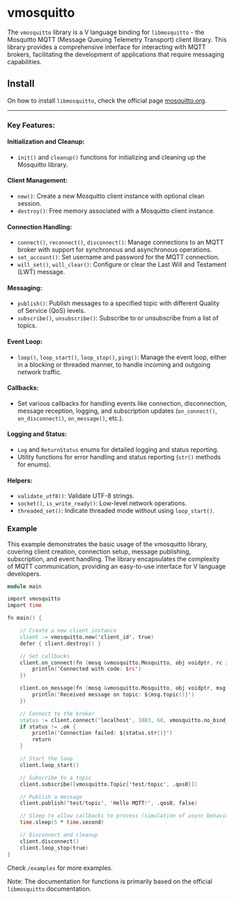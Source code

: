 # vmosquitto

The `vmosquitto` library is a V language binding for `libmosquitto` - the Mosquitto MQTT (Message Queuing Telemetry Transport) client library. This library provides a comprehensive interface for interacting with MQTT brokers, facilitating the development of applications that require messaging capabilities.

## Install
On how to install `libmosquitto`, check the official page [mosquitto.org](https://mosquitto.org/download/).

---- 
### Key Features:

#### Initialization and Cleanup:
- `init()` and `cleanup()` functions for initializing and cleaning up the Mosquitto library.

#### Client Management:
- `new()`: Create a new Mosquitto client instance with optional clean session.
- `destroy()`: Free memory associated with a Mosquitto client instance.

#### Connection Handling:
- `connect()`, `reconnect()`, `disconnect()`: Manage connections to an MQTT broker with support for synchronous and asynchronous operations.
- `set_account()`: Set username and password for the MQTT connection.
- `will_set()`, `will_clear()`: Configure or clear the Last Will and Testament (LWT) message.

#### Messaging:
- `publish()`: Publish messages to a specified topic with different Quality of Service (QoS) levels.
- `subscribe()`, `unsubscribe()`: Subscribe to or unsubscribe from a list of topics.

#### Event Loop:
- `loop()`, `loop_start()`, `loop_stop()`, `ping()`: Manage the event loop, either in a blocking or threaded manner, to handle incoming and outgoing network traffic.

#### Callbacks:
- Set various callbacks for handling events like connection, disconnection, message reception, logging, and subscription updates (`on_connect()`, `on_disconnect()`, `on_message()`, etc.).

#### Logging and Status:
- `Log` and `ReturnStatus` enums for detailed logging and status reporting.
- Utility functions for error handling and status reporting (`str()` methods for enums).

#### Helpers:
- `validate_utf8()`: Validate UTF-8 strings.
- `socket()`, `is_write_ready()`: Low-level network operations.
- `threaded_set()`: Indicate threaded mode without using `loop_start()`.

### Example
This example demonstrates the basic usage of the vmosquitto library, covering client creation, connection setup, message publishing, subscription, and event handling. The library encapsulates the complexity of MQTT communication, providing an easy-to-use interface for V language developers.

```v
module main

import vmosquitto
import time 

fn main() {

    // Create a new client instance
    client := vmosquitto.new('client_id', true)
    defer { client.destroy() }

    // Set callbacks
    client.on_connect(fn (mosq &vmosquitto.Mosquitto, obj voidptr, rc int) {
        println('Connected with code: $rc')
    })

    client.on_message(fn (mosq &vmosquitto.Mosquitto, obj voidptr, msg &vmosquitto.Message) {
        println('Received message on topic: ${msg.topic()}')
    })

    // Connect to the broker
    status := client.connect('localhost', 1883, 60, vmosquitto.no_bind_addr, false)
    if status != .ok {
        println('Connection failed: ${status.str()}')
        return
    }

    // Start the loop
    client.loop_start()

    // Subscribe to a topic
    client.subscribe([vmosquitto.Topic{'test/topic', .qos0}])

    // Publish a message
    client.publish('test/topic', 'Hello MQTT!', .qos0, false)

    // Sleep to allow callbacks to process (simulation of async behavior)
    time.sleep(5 * time.second)

    // Disconnect and cleanup
    client.disconnect()
    client.loop_stop(true)
}
```
Check `/examples` for more examples.

Note: The documentation for functions is primarily based on the official `libmosquitto` documentation.